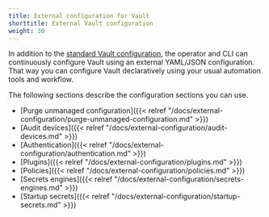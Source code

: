 ```yaml
---
title: External configuration for Vault
shorttitle: External Vault configuration
weight: 30
---
```


In addition to the [standard Vault configuration](https://www.vaultproject.io/docs/configuration/index.html), the operator and CLI can continuously configure Vault using an external YAML/JSON configuration. That way you can configure Vault declaratively using your usual automation tools and workflow.

The following sections describe the configuration sections you can use.

- [Purge unmanaged configuration]({{< relref "/docs/external-configuration/purge-unmanaged-configuration.md" >}})
- [Audit devices]({{< relref "/docs/external-configuration/audit-devices.md" >}})
- [Authentication]({{< relref "/docs/external-configuration/authentication.md" >}})
- [Plugins]({{< relref "/docs/external-configuration/plugins.md" >}})
- [Policies]({{< relref "/docs/external-configuration/policies.md" >}})
- [Secrets engines]({{< relref "/docs/external-configuration/secrets-engines.md" >}})
- [Startup secrets]({{< relref "/docs/external-configuration/startup-secrets.md" >}})
